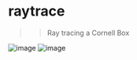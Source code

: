 # raytrace

>> Ray tracing a Cornell Box

![image](https://github.com/IlIllII/toys/assets/78166995/478b5c7a-8b87-49fc-956a-d229f34bbed5)
![image](https://github.com/IlIllII/toys/assets/78166995/1b17242e-14f2-4758-bd0e-1489c0e93df7)
